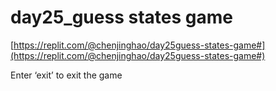 # day25_guess states game

[https://replit.com/@chenjinghao/day25guess-states-game#](https://replit.com/@chenjinghao/day25guess-states-game#)

Enter ‘exit’ to exit the game
